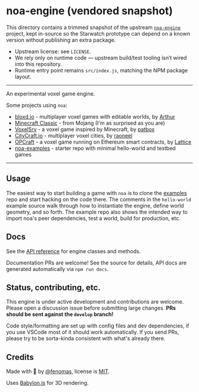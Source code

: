 
# noa-engine (vendored snapshot)

This directory contains a trimmed snapshot of the upstream
[`noa-engine`](https://github.com/fenomas/noa) project, kept in-source so the
Starwatch prototype can depend on a known version without publishing an extra
package.

- Upstream license: see `LICENSE`.
- We rely only on runtime code — upstream build/test tooling isn’t wired into
  this repository.
- Runtime entry point remains `src/index.js`, matching the NPM package layout.

---

An experimental voxel game engine.

Some projects using `noa`:
 * [bloxd.io](https://bloxd.io/) - multiplayer voxel games with editable worlds, by [Arthur](https://github.com/MCArth)
 * [Minecraft Classic](https://classic.minecraft.net/) - from Mojang (I'm as surprised as you are)
 * [VoxelSrv](https://github.com/Patbox/voxelsrv) - a voxel game inspired by Minecraft, by [patbox](https://github.com/Patbox)
 * [CityCraft.io](https://citycraft.io/) - multiplayer voxel cities, by [raoneel](https://github.com/raoneel)
 * [OPCraft](https://github.com/latticexyz/opcraft) - a voxel game running on Ethereum smart contracts, by [Lattice](https://github.com/latticexyz)
 * [noa-examples](https://github.com/fenomas/noa-examples) - starter repo with minimal hello-world and testbed games


----

## Usage

The easiest way to start building a game with `noa` is to clone the 
[examples](https://github.com/fenomas/noa-examples) repo and start hacking 
on the code there. The comments in the `hello-world` example source walk 
through how to instantiate the engine, define world geometry, and so forth. 
The example repo also shows the intended way to import noa's 
peer dependencies, test a world, build for production, etc.


## Docs

See the [API reference](https://fenomas.github.io/noa/API/) 
for engine classes and methods. 

Documentation PRs are welcome! See the source for details, API docs 
are generated automatically via `npm run docs`.


## Status, contributing, etc.

This engine is under active development and contributions are welcome.
Please open a discussion issue before submitting large changes.
**PRs should be sent against the `develop` branch!**

Code style/formatting are set up with config files and dev dependencies, 
if you use VSCode most of it should work automatically. If you send PRs, 
please try to be sorta-kinda consistent with what's already there.



## Credits

Made with 🍺 by [@fenomas](https://fenomas.com), license is [MIT](LICENSE).

Uses [Babylon.js](https://www.babylonjs.com/) for 3D rendering.
